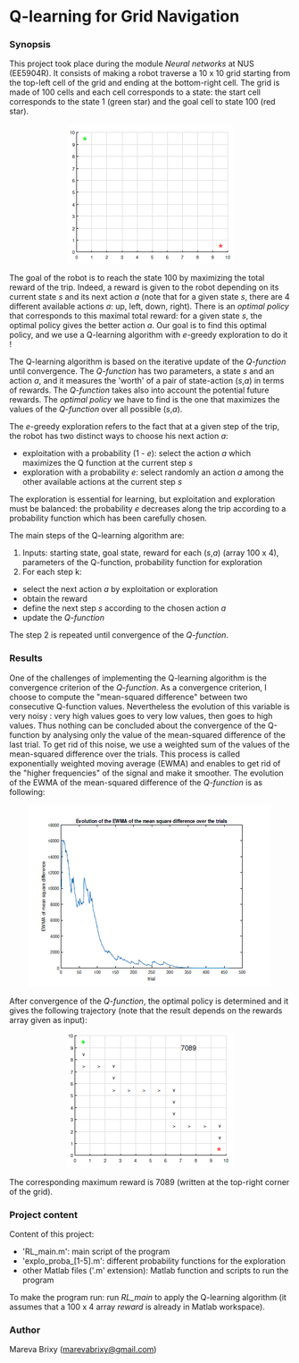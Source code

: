 # Q-learning for Grid Navigation

### Synopsis ###
This project took place during the module _Neural networks_ at NUS (EE5904R).
It consists of making a robot traverse a 10 x 10 grid starting from the top-left cell of the grid and ending at the bottom-right cell. The grid is made of 100 cells and each cell corresponds to a state: the start cell corresponds to the state 1 (green star) and the goal cell to state 100 (red star).

<p align="center">
  <img src="img/empty_grid.png" alt="Grid with starting and goal states" />
</p>

The goal of the robot is to reach the state 100 by maximizing the total reward of the trip. Indeed, a reward is given to the robot depending on its current state _s_ and its next action _a_ (note that for a given state _s_, there are 4 different available actions _a_: up, left, down, right). There is an _optimal policy_ that corresponds to this maximal total reward: for a given state _s_, the optimal policy gives the better action _a_. Our goal is to find this optimal policy, and we use a Q-learning algorithm with _e_-greedy exploration to do it !

The Q-learning algorithm is based on the iterative update of the _Q-function_ until convergence. The _Q-function_ has two parameters, a state _s_ and an action _a_, and it measures the 'worth' of a pair of state-action (_s_,_a_) in terms of rewards. The _Q-function_ takes also into account the potential future rewards. The _optimal policy_ we have to find is the one that maximizes the values of the _Q-function_ over all possible (_s_,_a_).

The _e_-greedy exploration refers to the fact that at a given step of the trip, the robot has two distinct ways to choose his next action _a_:

* exploitation with a probability (1 - _e_): select the action _a_ which maximizes the Q function at the current step _s_
* exploration with a probability _e_: select randomly an action _a_ among the other available actions at the current step _s_

The exploration is essential for learning, but exploitation and exploration must be balanced: the probability _e_ decreases along the trip according to a probability function which has been carefully chosen.

The main steps of the Q-learning algorithm are:

1. Inputs: starting state, goal state, reward for each (_s_,_a_) (array 100 x 4), parameters of the Q-function, probability function for exploration
2. For each step k:

- select the next action _a_ by exploitation or exploration
- obtain the reward 
- define the next step _s_ according to the chosen action _a_
- update the _Q-function_

The step 2 is repeated until convergence of the _Q-function_.

### Results ###

One of the challenges of implementing the Q-learning algorithm is the convergence criterion of the _Q-function_. As a convergence criterion, I choose to compute the "mean-squared difference" between two consecutive Q-function values. Nevertheless the evolution of this variable is very noisy : very high values goes to very low values, then goes to high values. Thus nothing can be concluded about the convergence of the Q-function by analysing only the value of the mean-squared difference of the last trial. To get rid of this noise, we use a weighted sum of the values of the mean-squared difference over the trials. This process is called exponentially weighted moving average (EWMA) and enables to get rid of the "higher frequencies" of the signal and make it smoother. The  evolution of the EWMA of the mean-squared difference of the _Q-function_ is as following:

<p align="center">
  <img src="img/ewma.png" alt="EWMA to determine the convergence of the Q-function"/>
</p>

After convergence of the _Q-function_, the optimal policy is determined and it gives the following trajectory (note that the result depends on the rewards array given as input):

<p align="center">
  <img src="img/traj.png" alt="Final optimal trajectory"/>
</p>

The corresponding maximum reward is 7089 (written at the top-right corner of the grid).

### Project content ###

Content of this project: 

* 'RL_main.m': main script of the program
* 'explo_proba_[1-5].m': different probability functions for the exploration 
* other Matlab files ('.m' extension): Matlab function and scripts to run the program

To make the program run: run _RL_main_ to apply the Q-learning algorithm (it assumes that a 100 x 4 array _reward_ is already in Matlab workspace). 

### Author ###

Mareva Brixy (marevabrixy@gmail.com)
